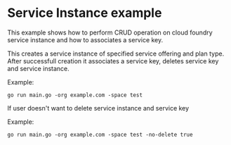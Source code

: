 # Service Instance example

This example shows how to perform CRUD operation on cloud foundry service instance and how to associates a service key.

This creates a service instance of specified service offering and plan type. After successfull creation it associates a service key, deletes service key and service instance.

Example: 

```
go run main.go -org example.com -space test
```
 
If user doesn't want to delete service instance and service key

Example:

```
go run main.go -org example.com -space test -no-delete true
```



